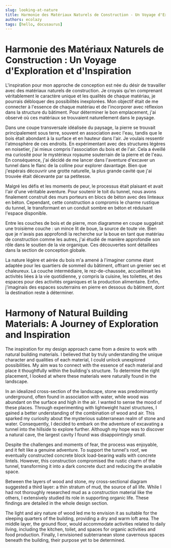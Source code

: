 ```yaml
---
slug: looking-at-nature
title: Harmonie des Matériaux Naturels de Construction - Un Voyage d'Exploration et d'Inspiration
authors: ecolazy
tags: [hello, docusaurus]
---
```

# Harmonie des Matériaux Naturels de Construction : Un Voyage d'Exploration et d'Inspiration

L'inspiration pour mon approche de conception est née du désir de travailler avec des matériaux naturels de construction. Je croyais qu'en comprenant véritablement le caractère unique et les qualités de chaque matériau, je pourrais débloquer des possibilités inexplorées. Mon objectif était de me connecter à l'essence de chaque matériau et de l'incorporer avec réflexion dans la structure du bâtiment. Pour déterminer le bon emplacement, j'ai observé où ces matériaux se trouvaient naturellement dans le paysage.

Dans une coupe transversale idéalisée du paysage, la pierre se trouvait principalement sous terre, souvent en association avec l'eau, tandis que le bois était abondant à la surface et en hauteur dans l'air. Je voulais ressentir l'atmosphère de ces endroits. En expérimentant avec des structures légères en noisetier, j'ai mieux compris l'association du bois et de l'air. Cela a éveillé ma curiosité pour le mystérieux royaume souterrain de la pierre et de l'eau. En conséquence, j'ai décidé de me lancer dans l'aventure d'excaver un tunnel dans le flanc de la colline pour explorer davantage. Bien que j'espérais découvrir une grotte naturelle, la plus grande cavité que j'ai trouvée était décevante par sa petitesse.

Malgré les défis et les moments de peur, le processus était plaisant et avait l'air d'une véritable aventure. Pour soutenir le toit du tunnel, nous avons finalement construit des murs porteurs en blocs de béton avec des linteaux en béton. Cependant, cette construction a compromis le charme rustique du tunnel, le transformant en un conduit sombre en béton et réduisant l'espace disponible.

Entre les couches de bois et de pierre, mon diagramme en coupe suggérait une troisième couche : un mince lit de boue, la source de toute vie. Bien que je n'avais pas approfondi la recherche sur la boue en tant que matériau de construction comme les autres, j'ai étudié de manière approfondie son rôle dans le soutien de la vie organique. Ces découvertes sont détaillées dans la section de conception globale.

La nature légère et aérée du bois m'a amené à l'imaginer comme étant adaptée pour les quartiers de sommeil du bâtiment, offrant un grenier sec et chaleureux. La couche intermédiaire, le rez-de-chaussée, accueillerait les activités liées à la vie quotidienne, y compris la cuisine, les toilettes, et des espaces pour des activités organiques et la production alimentaire. Enfin, j'imaginais des espaces souterrains en pierre en dessous du bâtiment, dont la destination reste à déterminer.







# Harmony of Natural Building Materials: A Journey of Exploration and Inspiration
The inspiration for my design approach came from a desire to work with natural building materials. I believed that by truly understanding the unique character and qualities of each material, I could unlock unexplored possibilities. My aim was to connect with the essence of each material and place it thoughtfully within the building's structure. To determine the right placement, I looked at where these materials were naturally found in the landscape.

In an idealized cross-section of the landscape, stone was predominantly underground, often found in association with water, while wood was abundant on the surface and high in the air. I wanted to sense the mood of these places. Through experimenting with lightweight hazel structures, I gained a better understanding of the combination of wood and air. This sparked my curiosity about the mysterious subterranean realm of stone and water. Consequently, I decided to embark on the adventure of excavating a tunnel into the hillside to explore further. Although my hope was to discover a natural cave, the largest cavity I found was disappointingly small.

Despite the challenges and moments of fear, the process was enjoyable, and it felt like a genuine adventure. To support the tunnel's roof, we eventually constructed concrete block load-bearing walls with concrete lintels. However, this construction compromised the rustic charm of the tunnel, transforming it into a dark concrete duct and reducing the available space.

Between the layers of wood and stone, my cross-sectional diagram suggested a third layer: a thin stratum of mud, the source of all life. While I had not thoroughly researched mud as a construction material like the others, I extensively studied its role in supporting organic life. These findings are detailed in the whole design section.

The light and airy nature of wood led me to envision it as suitable for the sleeping quarters of the building, providing a dry and warm loft area. The middle layer, the ground floor, would accommodate activities related to daily living, including the kitchen, toilet, and spaces for organic activities and food production. Finally, I envisioned subterranean stone cavernous spaces beneath the building, their purpose yet to be determined.